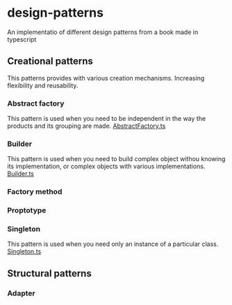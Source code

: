 # design-patterns
 An implementatio of different design patterns from a book made in typescript

## Creational patterns
This patterns provides with various creation mechanisms. Increasing flexibility and reusability.

### Abstract factory
This pattern is used when you need to be independent in the way the products and its grouping are made.
[AbstractFactory.ts](src/AbstractFactory.ts)

### Builder
This pattern is used when you need to build complex object withou knowing its implementation, or complex objects with various implementations.
[Builder.ts](src/Builder.ts)

### Factory method

### Proptotype

### Singleton
This pattern is used  when you need only an instance of a particular class.
[Singleton.ts](src/Singleton.ts)

## Structural patterns

### Adapter